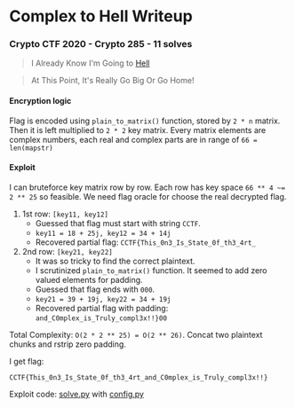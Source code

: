 # Complex to Hell Writeup

### Crypto CTF 2020 - Crypto 285 - 11 solves

> I Already Know I'm Going to [Hell](./complex_to_hell_e5f781f7dc1fb5f010a31d92547feb21a6f28fa5.txz)

> At This Point, It's Really Go Big Or Go Home!

#### Encryption logic

Flag is encoded using `plain_to_matrix()` function, stored by `2 * n` matrix. Then it is left multiplied to `2 * 2` key matrix. Every matrix elements are complex numbers, each real and complex parts are in range of `66 = len(mapstr)`

#### Exploit

I can bruteforce key matrix row by row. Each row has key space `66 ** 4 ~= 2 ** 25` so feasible. We need flag oracle for choose the real decrypted flag.

1. 1st row: `[key11, key12]`
    - Guessed that flag must start with string `CCTF`.
    - `key11 = 18 + 25j, key12 = 34 + 14j`
    - Recovered partial flag: `CCTF{This_0n3_Is_State_0f_th3_4rt_`
2. 2nd row: `[key21, key22]`
    - It was so tricky to find the correct plaintext.
    - I scrutinized `plain_to_matrix()` function. It seemed to add zero valued elements for padding. 
    - Guessed that flag ends with `000`.
    - `key21 = 39 + 19j, key22 = 34 + 19j`
    - Recovered partial flag with padding: `and_C0mplex_is_Truly_compl3x!!}00`

Total Complexity: `O(2 * 2 ** 25) = O(2 ** 26)`. Concat two plaintext chunks and rstrip zero padding.

I get flag:

```
CCTF{This_0n3_Is_State_0f_th3_4rt_and_C0mplex_is_Truly_compl3x!!}
```

Exploit code: [solve.py](solve.py) with [config.py](config.py)